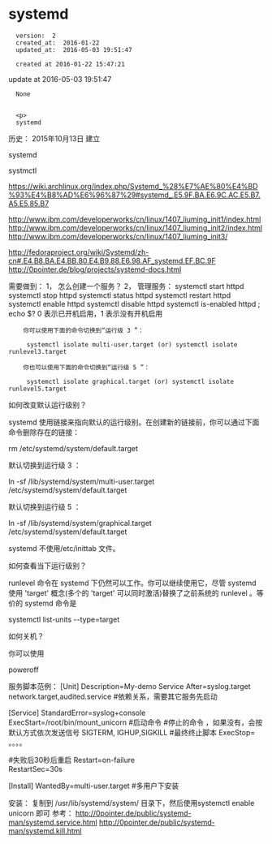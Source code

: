 
  # systemd

      version:  2
      created_at:  2016-01-22
      updated_at:  2016-05-03 19:51:47

      created at 2016-01-22 15:47:21 
update at 2016-05-03 19:51:47


      None


      <p>
      systemd

历史：
2015年10月13日
建立




systemd 

systmctl 

https://wiki.archlinux.org/index.php/Systemd_%28%E7%AE%80%E4%BD%93%E4%B8%AD%E6%96%87%29#systemd_.E5.9F.BA.E6.9C.AC.E5.B7.A5.E5.85.B7 

http://www.ibm.com/developerworks/cn/linux/1407_liuming_init1/index.html 
http://www.ibm.com/developerworks/cn/linux/1407_liuming_init2/index.html 
http://www.ibm.com/developerworks/cn/linux/1407_liuming_init3/ 


http://fedoraproject.org/wiki/Systemd/zh-cn#.E4.B8.BA.E4.BB.80.E4.B9.88.E6.98.AF_systemd.EF.BC.9F 
http://0pointer.de/blog/projects/systemd-docs.html 

需要做到： 
	1， 怎么创建一个服务？ 
	2， 管理服务： 
		  systemctl start httpd 
		  systemctl stop httpd 
		  systemctl status httpd 
		  systemctl restart httpd 
		  systemctl enable httpd 
		  systemctl disable httpd 
		  systemctl is-enabled httpd ; echo $? 0 表示已开机启用，1 表示没有开机启用 

		你可以使用下面的命令切换到“运行级 3 ”： 

		 systemctl isolate multi-user.target (or) systemctl isolate runlevel3.target 

		你也可以使用下面的命令切换到“运行级 5 ”： 

		 systemctl isolate graphical.target (or) systemctl isolate runlevel5.target 

		 
 如何改变默认运行级别？ 

systemd 使用链接来指向默认的运行级别。在创建新的链接前，你可以通过下面命令删除存在的链接： 

 rm /etc/systemd/system/default.target 

默认切换到运行级 3 ： 

 ln -sf /lib/systemd/system/multi-user.target /etc/systemd/system/default.target 

默认切换到运行级 5 ： 

 ln -sf /lib/systemd/system/graphical.target /etc/systemd/system/default.target 

systemd 不使用/etc/inittab 文件。 


 如何查看当下运行级别？ 

runlevel 命令在 systemd 下仍然可以工作。你可以继续使用它，尽管 systemd 使用 'target' 概念(多个的 'target' 可以同时激活)替换了之前系统的 runlevel 。等价的 systemd 命令是 

 systemctl list-units --type=target 


 如何关机？ 

你可以使用 

poweroff 



服务脚本范例：
	[Unit]
	Description=My-demo Service
	After=syslog.target network.target,audited.service   #依赖关系，需要其它服务先启动

[Service]
StandardError=syslog+console
ExecStart=/root/bin/mount_unicorn  #启动命令
#停止的命令 ，如果没有，会按默认方式依次发送信号   SIGTERM, IGHUP,SIGKILL
#最终终止脚本
ExecStop=  。。。。 
 

#失败后30秒后重启
Restart=on-failure  
RestartSec=30s  

[Install]
WantedBy=multi-user.target  #多用户下安装


安装： 复制到 /usr/lib/systemd/system/ 目录下，然后使用systemctl enable unicorn 即可
	参考： http://0pointer.de/public/systemd-man/systemd.service.html
	http://0pointer.de/public/systemd-man/systemd.kill.html
      </p>

  